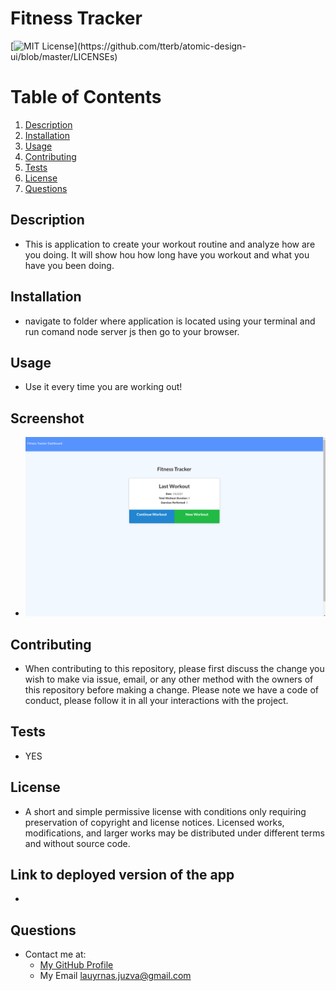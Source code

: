 # Fitness Tracker
  [![MIT License](https://img.shields.io/apm/l/atomic-design-ui.svg?)](https://github.com/tterb/atomic-design-ui/blob/master/LICENSEs)
  # Table of Contents
1. [Description](#description)
2. [Installation](#installation)
3. [Usage](#usage)
4. [Contributing](#contributing)
5. [Tests](#tests)
6. [License](#license)
7. [Questions](#questions)
## Description
* This is application to create your workout routine and analyze how are you doing. It will show hou how long have you workout and what you have you been doing.
## Installation
* navigate to folder where application is located using your terminal and run comand node server js then go to your browser.
## Usage
* Use it every time you are working out!
## Screenshot 
* ![screenshot](/assets/IMG/Screenshot.png)

## Contributing
* When contributing to this repository, please first discuss the change you wish to make via issue, email, or any other method with the owners of this repository before making a change. Please note we have a code of conduct, please follow it in all your interactions with the project.
## Tests
* YES
## License
* A short and simple permissive license with conditions only requiring preservation of copyright and license notices. Licensed works, modifications, and larger works may be distributed under different terms and without source code.
## Link to deployed version of the app
* 
## Questions
* Contact me at:
  * [My GitHub Profile](https://github.com/Juzva8)
  * My Email lauyrnas.juzva@gmail.com
